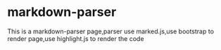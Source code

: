 # markdown-parser
This is a markdown-parser page,parser use marked.js,use bootstrap to render page,use highlight.js to render the code
